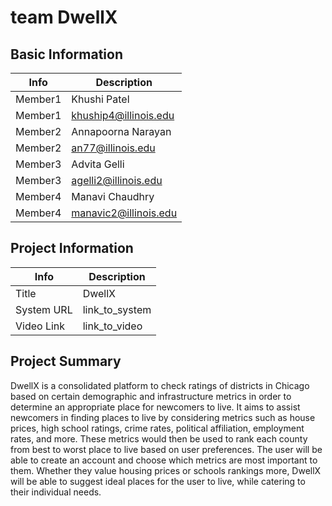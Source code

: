 # team DwellX


## Basic Information

|   Info      |        Description     |
| ----------- | ---------------------- |
| Member1     |      Khushi Patel      |
| Member1     | khuship4@illinois.edu  |
| Member2     |   Annapoorna Narayan   |
| Member2     |    an77@illinois.edu   |
| Member3     |      Advita Gelli      |
| Member3     |  agelli2@illinois.edu  |
| Member4     |     Manavi Chaudhry    |
| Member4     |  manavic2@illinois.edu |

## Project Information

|   Info      |        Description     |
| ----------- | ---------------------- |
|  Title      |          DwellX        |
| System URL  |      link_to_system    |
| Video Link  |      link_to_video     |

## Project Summary

DwellX is a consolidated platform to check ratings of districts in Chicago based on certain demographic and infrastructure metrics in order to determine an appropriate place for newcomers to live. It aims to assist newcomers in finding places to live by considering metrics such as house prices, high school ratings, crime rates, political affiliation, employment rates, and more. These metrics would then be used to rank each county from best to worst place to live based on user preferences.
The user will be able to create an account and choose which metrics are most important to them. Whether they value housing prices or schools rankings more, DwellX will be able to suggest ideal places for the user to live, while catering to their individual needs. 

